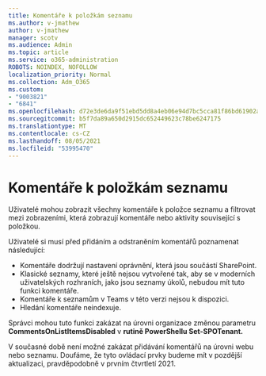 ```yaml
---
title: Komentáře k položkám seznamu
ms.author: v-jmathew
author: v-jmathew
manager: scotv
ms.audience: Admin
ms.topic: article
ms.service: o365-administration
ROBOTS: NOINDEX, NOFOLLOW
localization_priority: Normal
ms.collection: Adm_O365
ms.custom:
- "9003821"
- "6841"
ms.openlocfilehash: d72e3de6da9f51ebd5dd8a4eb06e94d7bc5cca81f86bd61902a9587b00f7b7b0
ms.sourcegitcommit: b5f7da89a650d2915dc652449623c78be6247175
ms.translationtype: MT
ms.contentlocale: cs-CZ
ms.lasthandoff: 08/05/2021
ms.locfileid: "53995470"
---
```

# <a name="comments-on-list-items"></a>Komentáře k položkám seznamu

Uživatelé mohou zobrazit všechny komentáře k položce seznamu a filtrovat mezi zobrazeními, která zobrazují komentáře nebo aktivity související s položkou.

Uživatelé si musí před přidáním a odstraněním komentářů poznamenat následující:

- Komentáře dodržují nastavení oprávnění, která jsou součástí SharePoint.
- Klasické seznamy, které ještě nejsou vytvořené tak, aby se v moderních uživatelských rozhraních, jako jsou seznamy úkolů, nebudou mít tuto funkci komentáře.
- Komentáře k seznamům v Teams v této verzi nejsou k dispozici.
- Hledání komentáře neindexuje.

Správci mohou tuto funkci zakázat na úrovni organizace změnou parametru **CommentsOnListItemsDisabled** v **rutině PowerShellu Set-SPOTenant.**

V současné době není možné zakázat přidávání komentářů na úrovni webu nebo seznamu. Doufáme, že tyto ovládací prvky budeme mít v pozdější aktualizaci, pravděpodobně v prvním čtvrtletí 2021.
